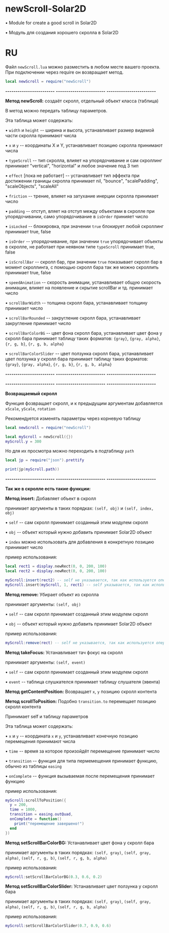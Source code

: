 # newScroll-Solar2D
• Module for create a good scroll in Solar2D

• Модуль для создания хорошего скролла в Solar2D

# RU
Файл `newScroll.lua` можно разместить в любом месте вашего проекта. При подключении через require он возвращает метод.

```lua
local newScroll = require("newScroll")
```

__------------------------__
__------------------------__
__------------------------__

__Метод newScroll:__
создаёт скролл, отдельный объект класса (таблица)

В метод можно передать таблицу параметров.

Эта таблица может содержать:

• `width` и `height` -- ширина и высота, устанавливает размер видемой части скролла
принимают числа

• `x` и `y` -- координаты X и Y, устанавливает позицию скролла
принимают числа

• `typeScroll` -- тип скролла, влияет на упорядочивание и сам скроллинг
принимает "vertical", "horizontal" и любое значение под 3 тип

• `effect` [пока не работает] -- устанавливает тип эффекта при достижении границы скролла
принимает nil, "bounce", "scalePadding", "scaleObjects", "scaleAll"

• `friction` -- трение, влияет на затухание инерции скролла
принимает число

• `padding` -- отступ, вляет на отступ между объектами в скролле при упорядочивании, само упорядочивание в `isOrder`
принияет число

• `isLocked` -- блокировка, при значении `true` блокирует любой скроллинг
принимает true, false

• `isOrder` -- упорядочивание, при значении `true` упорядочивает объекты в скролле, не работает при неявном типе `typeScroll`
принимает true, false

• `isScrollBar` -- скролл бар, при значении `true` показывает скролл бар в момент скроллинга, с помощью скролл бара так же можно скроллить
принимает true, false

• `speedAnimation` -- скорость анимации, устанавливает общую скорость анимации, влияет на появление и скрытие scrollBar и тд.
принимает число

• `scrollBarWidth` -- толщина скролл бара, устанавливает толщину
принимает число

• `scrollBarRounded` -- закругление скролл бара, устанавливает закругление
принимает число

• `scrollBarColorBG` -- цвет фона скролл бара, устанавливает цвет фона у скролл бара
принимает таблицу таких форматов: `{gray}`, `{gray, alpha}`, `{r, g, b}`, `{r, g, b, alpha}`

• `scrollBarColorSlider` -- цвет ползунка скролл бара, устанавливает цвет ползунка у скролл бара
принимает таблицу таких форматов: `{gray}`, `{gray, alpha}`, `{r, g, b}`, `{r, g, b, alpha}`

__------------------------__
__------------------------__
__------------------------__

__------------------------__
__------------------------__
__------------------------__

__Возвращаемый скролл__

Функция фозвращает скролл, и к предыдущим аргументам добавляется `xScale`, `yScale`, `rotation`

Рекомендуется изменять параметры через корневую таблицу

```lua
local newScroll = require("newScroll")

local myScroll = newScroll({})
myScroll.y = 300
```

Но для их просмотра можно переходить в подтаблицу `path`

```lua
local jp = require("json").prettify

print(jp(myScroll.path))
```

__------------------------__
__------------------------__
__------------------------__

__Так же в скролле есть такие функции:__

__Метод insert:__
Добавляет объект в скролл

принимает аргументы в таких порядках: `(self, obj)` и `(self, index, obj)`

• `self` -- сам скролл
принимает созданный этим модулем скролл

• `obj` -- объект который нужно добавить
принимает Solar2D объект

• `index` можно использовать для добавления в конкретную позицию
принимает число

пример использования:

```lua
local rect1 = display.newRect(0, 0, 200, 100)
local rect2 = display.newRect(0, 0, 200, 100)

myScroll:insert(rect2) -- self не указывается, так как используется оператор :
myScroll.insert(myScroll, 1, rect1) -- self указывается, так как используется просто метод из таблички
```

__Метод remove:__
Убирает объект из скролла

принимает аргументы: `(self, obj)`

• `self` -- сам скролл
принимает созданный этим модулем скролл

• `obj` -- объект который нужно добавить
принимает Solar2D объект

пример использования:

```lua
myScroll:remove(rect) -- self не указывается, так как используется оператор :
```

__Метод takeFocus:__
Устанавливает тач фокус на скролл

принимает аргументы: `(self, event)`

• `self` -- сам скролл
принимает созданный этим модулем скролл

• `event` -- таблица слушкателся
принимает таблицу слушателя (эвента)

__Метод getContentPosition:__
Возвращает `x`, `y` позицию скролл контента

__Метод scrollToPosition:__
Подобно `transition.to` перемещает позицию скролл контента

Принимает self и таблицу параметров

Эта таблица может содержать:

• `x` и `y` -- координата `x` и `y`, устанавливает конечную позицию перемещения
принимают числа

• `time` -- время за которое произойдёт перемещение
принимает число

• `transition` -- функция для типа пермемещения
принимает функцию, обычно из таблицы `easing`

• `onComplete` -- функция вызываемая после перемещения
принимает функцию

пример использования:

```lua
myScroll:scrollToPosition({
  y = 200,
  time = 1000,
  transition = easing.outQuad,
  onComplete = function()
    print("перемещение завершено!")
  end
})
```


__Метод setScrollBarColorBG:__
Устанавливает цвет фона у скролл бара

принимает аргументы в таких порядках: `(self, gray)`, `(self, gray, alpha)`, `(self, r, g, b)`, `(self, r, g, b, alpha)`

пример использования:

```lua
myScroll:setScrollBarColorBG(0.3, 0.6, 0.2)
```


__Метод setScrollBarColorSlider:__
Устанавливает цвет ползунка у скролл бара

принимает аргументы в таких порядках: `(self, gray)`, `(self, gray, alpha)`, `(self, r, g, b)`, `(self, r, g, b, alpha)`

пример использования:

```lua
myScroll:setScrollBarColorSlider(0.7, 0.9, 0.6)
```
